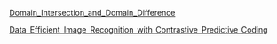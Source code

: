 [Domain_Intersection_and_Domain_Difference](Domain_Intersection_and_Domain_Difference.pdf)

[Data_Efficient_Image_Recognition_with_Contrastive_Predictive_Coding](Data_Efficient_Image_Recognition_with_Contrastive_Predictive_Coding.pdf)